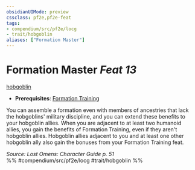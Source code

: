 ```yaml
---
obsidianUIMode: preview
cssclass: pf2e,pf2e-feat
tags:
- compendium/src/pf2e/locg
- trait/hobgoblin
aliases: ["Formation Master"]
---
```

# Formation Master  *Feat 13*  
[hobgoblin](../../Rules/traits/hobgoblin-locg.md)  

- **Prerequisites**: [Formation Training](formation-training-locg.md)

You can assemble a formation even with members of ancestries that lack the hobgoblins' military discipline, and you can extend these benefits to your hobgoblin allies. When you are adjacent to at least two humanoid allies, you gain the benefits of Formation Training, even if they aren't hobgoblin allies. Hobgoblin allies adjacent to you and at least one other hobgoblin ally also gain the bonuses from your Formation Training feat.

*Source: Lost Omens: Character Guide p. 51*  
%% #compendium/src/pf2e/locg #trait/hobgoblin %%